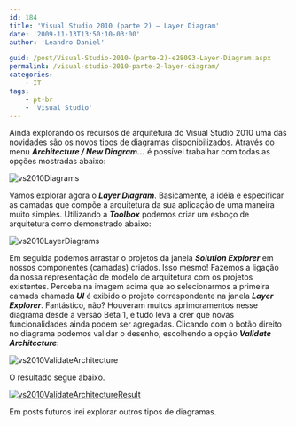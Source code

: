 ```yaml
---
id: 184
title: 'Visual Studio 2010 (parte 2) – Layer Diagram'
date: '2009-11-13T13:50:10-03:00'
author: 'Leandro Daniel'

guid: /post/Visual-Studio-2010-(parte-2)-e28093-Layer-Diagram.aspx
permalink: /visual-studio-2010-parte-2-layer-diagram/
categories:
    - IT
tags:
    - pt-br
    - 'Visual Studio'
---
```


Ainda explorando os recursos de arquitetura do Visual Studio 2010 uma das novidades são os novos tipos de diagramas disponibilizados. Através do menu ***Architecture / New Diagram…*** é possível trabalhar com todas as opções mostradas abaixo:

![vs2010Diagrams](http://leandrodaniel.com/pics/WindowsLiveWriter/VisualStudio2010parte2/2B13BF02/vs2010Diagrams.gif "vs2010Diagrams")

Vamos explorar agora o ***Layer Diagram***. Basicamente, a idéia e especificar as camadas que compõe a arquitetura da sua aplicação de uma maneira muito simples. Utilizando a ***Toolbox*** podemos criar um esboço de arquitetura como demonstrado abaixo:

![vs2010LayerDiagrams](http://leandrodaniel.com/pics/WindowsLiveWriter/VisualStudio2010parte2/4554FB73/vs2010LayerDiagrams.gif "vs2010LayerDiagrams")

Em seguida podemos arrastar o projetos da janela ***Solution Explorer*** em nossos componentes (camadas) criados. Isso mesmo! Fazemos a ligação da nossa representação de modelo de arquitetura com os projetos existentes. Perceba na imagem acima que ao selecionarmos a primeira camada chamada ***UI*** é exibido o projeto correspondente na janela ***Layer Explorer***. Fantástico, não? Houveram muitos aprimoramentos nesse diagrama desde a versão Beta 1, e tudo leva a crer que novas funcionalidades ainda podem ser agregadas. Clicando com o botão direito no diagrama podemos validar o desenho, escolhendo a opção ***Validate Architecture***:

![vs2010ValidateArchitecture](http://leandrodaniel.com/pics/WindowsLiveWriter/VisualStudio2010parte2/1C89705D/vs2010ValidateArchitecture.gif "vs2010ValidateArchitecture")

O resultado segue abaixo.

[![vs2010ValidateArchitectureResult](http://leandrodaniel.com/pics/WindowsLiveWriter/VisualStudio2010parte2/21EEEDF0/vs2010ValidateArchitectureResult_thumb.gif "vs2010ValidateArchitectureResult")](http://leandrodaniel.com/pics/WindowsLiveWriter/VisualStudio2010parte2/2E5D1119/vs2010ValidateArchitectureResult.gif)

Em posts futuros irei explorar outros tipos de diagramas.
